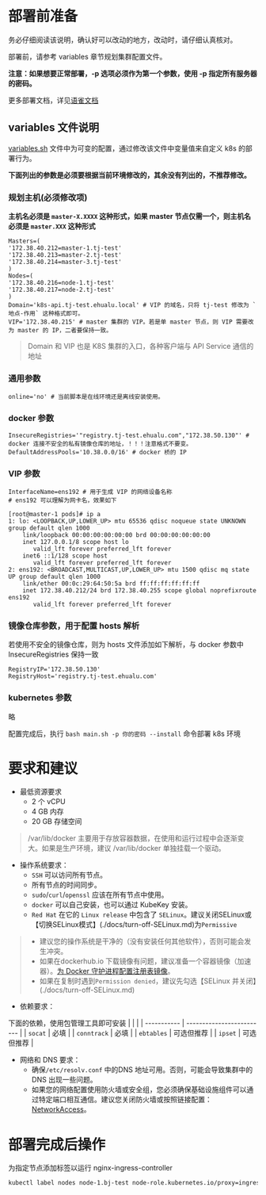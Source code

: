 # 部署前准备
务必仔细阅读该说明，确认好可以改动的地方，改动时，请仔细认真核对。

部署前，请参考 variables 章节规划集群配置文件。

**注意：如果想要正常部署，-p 选项必须作为第一个参数，使用 -p 指定所有服务器的密码。**

更多部署文档，详见[语雀文档](https://www.yuque.com/books/share/881ad728-b28a-49ba-94df-67b639c1c7ca/qzanwh)

## variables 文件说明
[variables.sh](./variables/variables.sh) 文件中为可变的配置，通过修改该文件中变量值来自定义 k8s 的部署行为。

**下面列出的参数是必须要根据当前环境修改的，其余没有列出的，不推荐修改。**

### 规划主机(必须修改项)
**主机名必须是 `master-X.XXXX` 这种形式，如果 master 节点仅需一个，则主机名必须是 `master.XXX` 这种形式**
```shell
Masters=(
'172.38.40.212=master-1.tj-test'
'172.38.40.213=master-2.tj-test'
'172.38.40.214=master-3.tj-test'
)
Nodes=(
'172.38.40.216=node-1.tj-test'
'172.38.40.217=node-2.tj-test'
)
Domain='k8s-api.tj-test.ehualu.local' # VIP 的域名，只将 tj-test 修改为 `地点-作用` 这种格式即可。
VIP='172.38.40.215' # master 集群的 VIP。若是单 master 节点，则 VIP 需要改为 master 的 IP，二者要保持一致。
```
>Domain 和 VIP 也是 K8S 集群的入口，各种客户端与 API Service 通信的地址

### 通用参数
```shell
online='no' # 当前脚本是在线环境还是离线安装使用。
```

### docker 参数
```shell
InsecureRegistries='"registry.tj-test.ehualu.com","172.38.50.130"' # docker 连接不安全的私有镜像仓库的地址，！！！注意格式不要变。
DefaultAddressPools='10.38.0.0/16' # docker 桥的 IP
```

### VIP 参数
```shell
InterfaceName=ens192 # 用于生成 VIP 的网络设备名称
# ens192 可以理解为网卡名，效果如下
```
```shell
[root@master-1 pods]# ip a
1: lo: <LOOPBACK,UP,LOWER_UP> mtu 65536 qdisc noqueue state UNKNOWN group default qlen 1000
    link/loopback 00:00:00:00:00:00 brd 00:00:00:00:00:00
    inet 127.0.0.1/8 scope host lo
       valid_lft forever preferred_lft forever
    inet6 ::1/128 scope host
       valid_lft forever preferred_lft forever
2: ens192: <BROADCAST,MULTICAST,UP,LOWER_UP> mtu 1500 qdisc mq state UP group default qlen 1000
    link/ether 00:0c:29:64:50:5a brd ff:ff:ff:ff:ff:ff
    inet 172.38.40.212/24 brd 172.38.40.255 scope global noprefixroute ens192
       valid_lft forever preferred_lft forever
```

### 镜像仓库参数，用于配置 hosts 解析
若使用不安全的镜像仓库，则为 hosts 文件添加如下解析，与 docker 参数中 InsecureRegistries 保持一致
```shell
RegistryIP='172.38.50.130'
RegistryHost='registry.tj-test.ehualu.com'
```

### kubernetes 参数
略

配置完成后，执行 `bash main.sh -p 你的密码 --install` 命令部署 k8s 环境

# 要求和建议
* 最低资源要求
  * 2 个 vCPU
  * 4 GB 内存
  * 20 GB 存储空间

> /var/lib/docker 主要用于存放容器数据，在使用和运行过程中会逐渐变大。如果是生产环境，建议 /var/lib/docker 单独挂载一个驱动。

* 操作系统要求：
  * `SSH` 可以访问所有节点。
  * 所有节点的时间同步。
  * `sudo`/`curl`/`openssl` 应该在所有节点中使用。
  * `docker` 可以自己安装，也可以通过 KubeKey 安装。
  * `Red Hat` 在它的 `Linux release` 中包含了 `SELinux`。建议关闭SELinux或【切换SELinux模式】(./docs/turn-off-SELinux.md)为`Permissive`
> * 建议您的操作系统是干净的（没有安装任何其他软件），否则可能会发生冲突。  
> * 如果在dockerhub.io 下载镜像有问题，建议准备一个容器镜像（加速器）。[为 Docker 守护进程配置注册表镜像](https://docs.docker.com/registry/recipes/mirror/#configure-the-docker-daemon)。
> * 如果在复制时遇到`Permission denied`，建议先勾选【SELinux 并关闭】(./docs/turn-off-SELinux.md) 

* 依赖要求：

下面的依赖，使用包管理工具即可安装
| | |
| ----------- | ------------------------- |
| `socat` | 必填 |
| `conntrack` | 必填 |
| `ebtables` | 可选但推荐 |
| `ipset` | 可选但推荐 |

* 网络和 DNS 要求：
  * 确保`/etc/resolv.conf` 中的DNS 地址可用。否则，可能会导致集群中的 DNS 出现一些问题。
  * 如果您的网络配置使用防火墙或安全组，您必须确保基础设施组件可以通过特定端口相互通信。建议您关闭防火墙或按照链接配置：[NetworkAccess](docs/network-access.md)。

# 部署完成后操作
为指定节点添加标签以运行 nginx-ingress-controller
```bash
kubectl label nodes node-1.bj-test node-role.kubernetes.io/proxy=ingress-controller
```